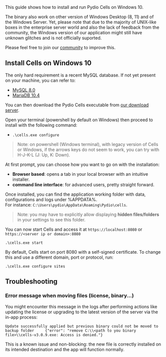 This guide shows how to install and run Pydio Cells on Windows 10.

The binary also work on other version of Windows Desktop (8, 11) and of the Windows Server. Yet, please note that due to the majority of UNIX-like boxes in the enterprise server world and also the lack of feedback from the community, the Windows version of our application might still have unknown glitches and is not officially suported.

Please feel free to join our [community](https://forum.pydio.com) to improve this. 

## Install Cells on Windows 10 

The only hard requirement is a recent MySQL database. If not yet present on your machine, you can refer to:  

- [MySQL 8.0](https://dev.mysql.com/doc/refman/8.0/en/windows-installation.html)
- [MariaDB 10.4](https://mariadb.org/download/)


You can then download the Pydio Cells executable from [our download server](https://download.pydio.com/latest/cells/release/{latest}/windows-amd64/cells.exe).

Open your terminal (powershell by default on Windows) then proceed to install with the following command:

- `.\cells.exe configure`

> Note: on powershell (Windows terminal), with legacy version of Cells or Windows, if the arrows keys do not seem to work, you can try with H-J-K-L (J: Up, K: Down).

At first prompt, you can choose how you want to go on with the installation:

- **Browser based**: opens a tab in your local browser with an intuitive installer.
- **command line interface**: for advanced users, pretty straight forward.

Once installed, you can find the application working folder with data, configurations and logs under %APPDATA%.  
For instance: `C:\Users\pydio\AppData\Roaming\Pydio\cells`.

> Note: you may have to explicitly allow displaying **hidden files/folders** in your settings to see this folder.

You can now start Cells and access it at `https://localhost:8080` or `https://<server ip or domain>:8080`

```
.\cells.exe start
```

By default, Cells start on port 8080 with a self-signed certificate. To change this and use a different domain, port or protocol, run:

```
.\cells.exe configure sites
```

## Troubleshooting

### Error message when moving files (license, binary...) 

You might encounter this message in the logs after performing actions like updating the license or upgrading to the latest version of the server via the in-app process:

```
Update successfully applied but previous binary could not be moved to backup folder     {"error": "remove C:\\<path to you binary file>\\cells-v3.0.9.exe: Access is denied."}
```

This is a known issue and non-blocking: the new file is correctly installed on its intended destination and the app will function normally.
